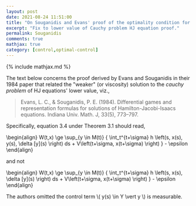 ```yaml
---
layout: post
date: 2021-08-24 11:51:00
title: "On Souganidis and Evans' proof of the optimality condition for the lower value of the Cauchy problem HJ Equation."
excerpt: "Fix to lower value of Cauchy problem HJ equation proof."
permalink: Souganidis
comments: true
mathjax: true
category: [control,optimal-control]
---
```

{% include mathjax.md %}


The text below concerns the proof derived by Evans and Souganidis in their 1984 paper that related the "weaker" (or viscosity) solution to the _cauchy problem_ of HJ equations' lower value, viz.,

> Evans, L. C., & Souganidis, P. E. (1984). Differential games and representation formulas for solutions of Hamilton-Jacobi-Isaacs equations. Indiana Univ. Math. J, 33(5), 773–797.

Specifically, equation 3.4 under Theorem 3.1  should read,

\begin{align}
  W(t,x) \ge \sup\_{y \in M(t)} \{ \int\_t^{t+\sigma} h \left(s, x(s), y(s), \delta \[y\](s) \right)  ds + V\left(t+\sigma, x(t+\sigma) \right) \} - \epsilon
\end{align}

and not

\begin{align}
  W(t,x) \ge \sup\_{y \in M(t)} \{ \int\_t^{t+\sigma} h \left(s, x(s), \delta \[y\](s) \right)  ds + V\left(t+\sigma, x(t+\sigma) \right) \} - \epsilon
\end{align}

The authors omitted the control term \\( y(s) \in Y \vert y \\)  is measurable.  
